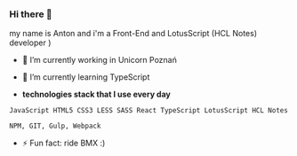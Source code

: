 ### Hi there 👋 

my name is Anton and i'm a Front-End and LotusScript (HCL Notes) developer )

- 🔭 I’m currently working in Unicorn Poznań
- 🌱 I’m currently learning TypeScript

- **technologies stack that I use every day**

```JavaScript HTML5 CSS3 LESS SASS React TypeScript LotusScript HCL Notes```

```NPM, GIT, Gulp, Webpack```

- ⚡ Fun fact: ride BMX :)
